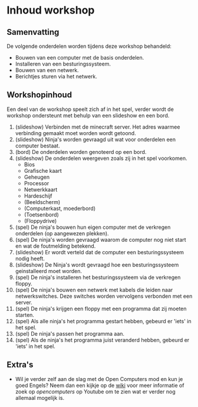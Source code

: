 # Inhoud workshop

## Samenvatting

De volgende onderdelen worden tijdens deze workshop behandeld:

- Bouwen van een computer met de basis onderdelen.
- Installeren van een besturingssysteem.
- Bouwen van een netwerk.
- Berichtjes sturen via het netwerk.

## Workshopinhoud

Een deel van de workshop speelt zich af in het spel, verder wordt de workshop ondersteunt met behulp van een slideshow en een bord.

1. (slideshow) Verbinden met de minecraft server. Het adres waarmee verbinding gemaakt moet worden wordt getoond.
2. (slideshow) Ninja's worden gevraagd uit wat voor onderdelen een computer bestaat.
3. (bord) De onderdelen worden genoteerd op een bord.
4. (slideshow) De onderdelen weergeven zoals zij in het spel voorkomen.
	- Bios
	- Grafische kaart
	- Geheugen
	- Processor
	- Netwerkkaart
	- Hardeschijf
	- (Beeldscherm)
	- (Computerkast, moederbord)
	- (Toetsenbord)
	- (Floppydrive)
5. (spel) De ninja's bouwen hun eigen computer met de verkregen onderdelen (op aangewezen plekken).
6. (spel) De ninja's worden gevraagd waarom de computer nog niet start en wat de foutmelding betekend.
7. (slideshow) Er wordt verteld dat de computer een besturingssysteem nodig heeft.
8. (slideshow) De Ninja's wordt gevraagd hoe een besturingssysteem geinstalleerd moet worden.
9. (spel) De ninja's installeren het besturingssysteem via de verkregen floppy.
10. (spel) De ninja's bouwen een netwerk met kabels die leiden naar netwerkswitches. Deze switches worden vervolgens verbonden met een server.
11. (spel) De ninja's krijgen een floppy met een programma dat zij moeten starten.
12. (spel) Als alle ninja's het programma gestart hebben, gebeurd er 'iets' in het spel.
13. (spel) De ninja's passen het programma aan.
14. (spel) Als de ninja's het programma juist veranderd hebben, gebeurd er 'iets' in het spel.

## Extra's

- Wil je verder zelf aan de slag met de Open Computers mod en kun je goed Engels? Neem dan een kijkje op de [wiki](http://ocdoc.cil.li/) voor meer informatie of zoek op _opencomputers_ op Youtube om te zien wat er verder nog allemaal mogelijk is.

